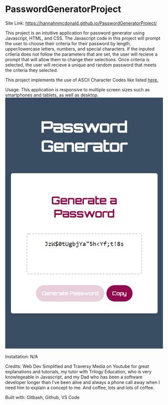 # PasswordGeneratorProject

Site Link: https://hannahnmcdonald.github.io/PasswordGeneratorProject/

This project is an intuitive application for password generator using Javascript, HTML, and CSS. The Javascript code in this project will prompt the user to choose their criteria for their password by length, upper/lowercase letters, numbers, and special characters. If the inputed crtieria does not follow the parameters that are set, the user will recieve a prompt that will allow them to change their selections. Once criteria is selected, the user will recieve a unique and random password that meets the criteria they selected. 

This project implements the use of ASCII Character Codes like listed [here.](https://theasciicode.com.ar/)

Usage: This application is responsive to multiple screen sizes such as smartphones and tablets, as well as desktop.
![Site Mobile Screenshot](/images/PasswordGeneratorMobileScreenshot1.png)

Installation: N/A

Credits: Web Dev Simplified and Traversy Media on Youtube for great explanations and tutorials, my tutor with Trilogy Education, who is very knowlegeable in Javascript, and my Dad who has been a software developer longer than I've been alive and always a phone call away when I need him to explain a concept to me. And coffee, lots and lots of coffee.

Built with: Gitbash, Github, VS Code

